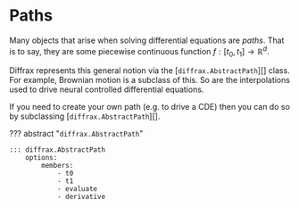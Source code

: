 # Paths

Many objects that arise when solving differential equations are *paths*. That is to say, they are some piecewise continuous function $f : [t_0, t_1] \to \mathbb{R}^d$.

Diffrax represents this general notion via the [`diffrax.AbstractPath`][] class. For example, Brownian motion is a subclass of this. So are the interpolations used to drive neural controlled differential equations.

If you need to create your own path (e.g. to drive a CDE) then you can do so by subclassing [`diffrax.AbstractPath`][].

??? abstract "`diffrax.AbstractPath`"

    ::: diffrax.AbstractPath
        options:
            members:
                - t0
                - t1
                - evaluate
                - derivative

